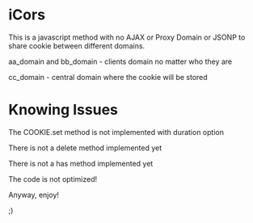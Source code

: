 # iCors

This is a javascript method with no AJAX or Proxy Domain or JSONP to share cookie between different domains.

aa_domain and bb_domain - clients domain no matter who they are

cc_domain - central domain where the cookie will be stored


# Knowing Issues

The COOKIE.set method is not implemented with duration option

There is not a delete method implemented yet

There is not a has method implemented yet

The code is not optimized!

Anyway, enjoy!

;)
